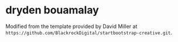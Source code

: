 # dryden bouamalay

Modified from the template provided by David Miller at `https://github.com/BlackrockDigital/startbootstrap-creative.git`.